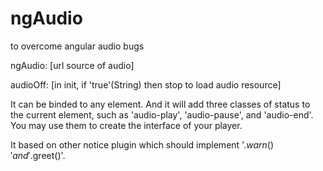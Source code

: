 # ngAudio
to overcome angular audio bugs

ngAudio: [url source of audio]

audioOff: [in init, if 'true'(String) then stop to load audio resource]

It can be binded to any element. And it will add three classes of status to the current element, such as 'audio-play', 'audio-pause', and 'audio-end'. You may use them to create the interface of your player.

It based on other notice plugin which should implement '$.warn()' and '$.greet()'.